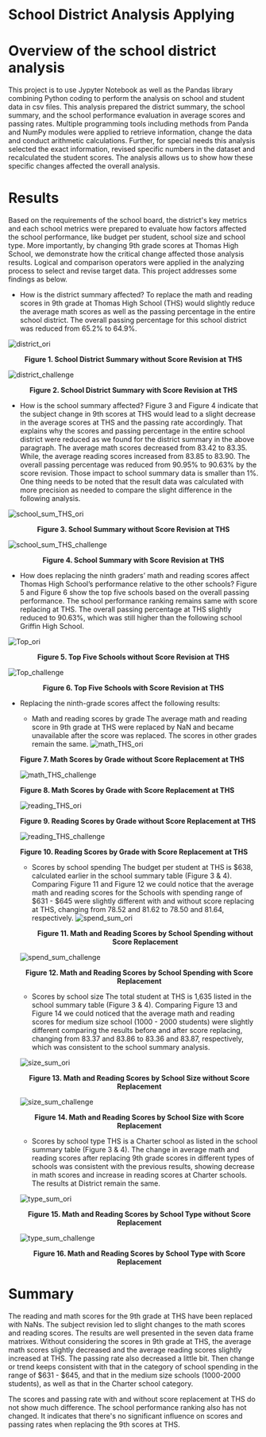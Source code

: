 # School District Analysis Applying 

# Overview of the school district analysis 
This project is to use Jypyter Notebook as well as the Pandas library combining Python coding to perform the analysis on school and student data in csv files. This analysis prepared the district summary, the school summary, and the school performance evaluation in average scores and passing rates. Multiple programming tools including methods from Panda and NumPy modules were applied to retrieve information, change the data and conduct arithmetic calculations. Further, for special needs this analysis selected the exact information, revised specific numbers in the dataset and recalculated the student scores. The analysis allows us to show how these specific changes affected the overall analysis.

# Results
Based on the requirements of the school board, the district's key metrics and each school metrics were prepared to evaluate how factors affected the school performance, like budget per student, school size and school type. More importantly,  by changing 9th grade scores at Thomas High School, we demonstrate how the critical change affected those analysis results. Logical and comparison operators were applied in the analyzing process to select and revise target data. This project addresses some findings as below.

- How is the district summary affected?
To replace the math and reading scores in 9th grade at Thomas High School (THS) would slightly reduce the average math scores as well as the passing percentage in the entire school district. The overall passing percentage for this school district was reduced from 65.2% to 64.9%.

![district_ori](https://github.com/hankai26/School_District_Analysis/blob/main/Resources/district_original.png)<p align="center">**Figure 1. School District Summary without Score Revision at THS**</p>


![district_challenge](https://github.com/hankai26/School_District_Analysis/blob/main/Resources/district_challenge.png)<p align="center">**Figure 2. School District Summary with Score Revision at THS**</p>


- How is the school summary affected?
Figure 3 and Figure 4 indicate that the subject change in 9th scores at THS would lead to a slight decrease in the average scores at THS and the passing rate accordingly. That explains why the scores and passing percentage in the entire school district were reduced as we found for the district summary in the above paragraph. The average math scores decreased from 83.42 to 83.35. While, the average reading scores increased from 83.85 to 83.90. The overall passing percentage was reduced from 90.95% to 90.63% by the score revision. Those impact to school summary data is smaller than 1%. One thing needs to be noted that the result data was calculated with more precision as needed to compare the slight difference in the following analysis.

![school_sum_THS_ori](https://github.com/hankai26/School_District_Analysis/blob/main/Resources/school_sum_THS_original.png)<p align="center">**Figure 3. School Summary without Score Revision at THS**</p>


![school_sum_THS_challenge](https://github.com/hankai26/School_District_Analysis/blob/main/Resources/school_sum_THS_challenge.png)<p align="center">**Figure 4. School Summary with Score Revision at THS**</p>


- How does replacing the ninth graders’ math and reading scores affect Thomas High School’s performance relative to the other schools?
Figure 5 and Figure 6 show the top five schools based on the overall passing performance. The school performance ranking remains same with score replacing at THS. The overall passing percentage at THS slightly reduced to 90.63%, which was still higher than the following school Griffin High School.

![Top_ori](https://github.com/hankai26/School_District_Analysis/blob/main/Resources/TopSchools_original.png)<p align="center">**Figure 5. Top Five Schools without Score Revision at THS**</p>

![Top_challenge](https://github.com/hankai26/School_District_Analysis/blob/main/Resources/TopSchools_challenge.png)<p align="center">**Figure 6. Top Five Schools with Score Revision at THS**</p>

- Replacing the ninth-grade scores affect the following results:
    - Math and reading scores by grade
    The average math and reading score in 9th grade at THS were replaced by NaN and became unavailable after the score was replaced. The scores in other grades remain the same.
    ![math_THS_ori](https://github.com/hankai26/School_District_Analysis/blob/main/Resources/math_THS_original.png)
    
    **Figure 7. Math Scores by Grade without Score Replacement at THS**

    ![math_THS_challenge](https://github.com/hankai26/School_District_Analysis/blob/main/Resources/math_THS_challenge.png)
    
    **Figure 8. Math Scores by Grade with Score Replacement at THS**

    ![reading_THS_ori](https://github.com/hankai26/School_District_Analysis/blob/main/Resources/reading_THS_original.png)
    
    **Figure 9. Reading Scores by Grade without Score Replacement at THS**

    ![reading_THS_challenge](https://github.com/hankai26/School_District_Analysis/blob/main/Resources/reading_THS_challenge.png)
    
    **Figure 10. Reading Scores by Grade with Score Replacement at THS**
    
    - Scores by school spending
    The budget per student at THS is $638, calculated earlier in the school summary table (Figure 3 & 4). Comparing Figure 11 and Figure 12 we could notice that the average math and reading scores for the Schools with spending range of $631 - $645 were slightly different with and without score replacing at THS, changing from 78.52 and 81.62 to 78.50 and 81.64, respectively.
    ![spend_sum_ori](https://github.com/hankai26/School_District_Analysis/blob/main/Resources/spending_sum_original.png)<p align="center">**Figure 11. Math and Reading Scores by School Spending without Score Replacement**</p>

    ![spend_sum_challenge](https://github.com/hankai26/School_District_Analysis/blob/main/Resources/spending_sum_challenge.png)<p align="center">**Figure 12. Math and Reading Scores by School Spending with Score Replacement**</p>

    - Scores by school size
    The total student at THS is 1,635 listed in the school summary table (Figure 3 & 4). Comparing Figure 13 and Figure 14 we could noticed that the average math and reading scores for medium size school (1000 - 2000 students) were slightly different comparing the results before and after score replacing, changing from 83.37 and 83.86 to 83.36 and 83.87, respectively, which was consistent to the school summary analysis.
    
    ![size_sum_ori](https://github.com/hankai26/School_District_Analysis/blob/main/Resources/size_sum_original.png)<p align="center">**Figure 13. Math and Reading Scores by School Size without Score Replacement**</p>

    ![size_sum_challenge](https://github.com/hankai26/School_District_Analysis/blob/main/Resources/size_sum_challenge.png)<p align="center">**Figure 14. Math and Reading Scores by School Size with Score Replacement**</p>

    
    - Scores by school type
    THS is a Charter school as listed in the school summary table (Figure 3 & 4). The change in average math and reading scores after replacing 9th grade scores in different types of schools was consistent with the previous results, showing decrease in math scores and increase in reading scores at Charter schools. The results at District remain the same.

    ![type_sum_ori](https://github.com/hankai26/School_District_Analysis/blob/main/Resources/type_sum_ori.png)<p align="center">**Figure 15. Math and Reading Scores by School Type without Score Replacement**</p>

    ![type_sum_challenge](https://github.com/hankai26/School_District_Analysis/blob/main/Resources/type_sum_challenge.png)<p align="center">**Figure 16. Math and Reading Scores by School Type with Score Replacement**</p>


# Summary

The reading and math scores for the 9th grade at THS have been replaced with NaNs. The subject revision led to slight changes to the math scores and reading scores. The results are well presented in the seven data frame matrixes. Without considering the scores in 9th grade at THS, the average math scores slightly decreased and the average reading scores slightly increased at THS. The passing rate also decreased a little bit. Then change or trend keeps consistent with that in the category of school spending in the range of $631 - $645, and that in the medium size schools (1000-2000 students), as well as that in the Charter school category.

The scores and passing rate with and without score replacement at THS do not show much difference. The school performance ranking also has not changed. It indicates that there's no significant influence on scores and passing rates when replacing the 9th scores at THS.
